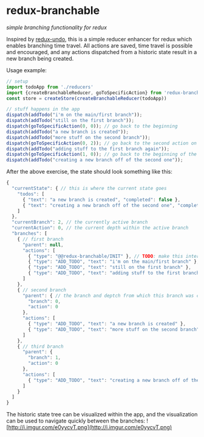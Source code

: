# redux-branchable
_simple branching functionality for redux_

Inspired by [redux-undo](https://github.com/omnidan/redux-undo), this is a simple reducer enhancer for redux which enables branching time travel. All actions are saved, time travel is possible and encouraged, and any actions dispatched from a historic state result in a new branch being created.

Usage example:
```js
// setup
import todoApp from './reducers'
import {createBranchableReducer, goToSpecificAction} from 'redux-branchable'
const store = createStore(createBranchableReducer(todoApp))

// stuff happens in the app
dispatch(addTodo("i'm on the main/first branch"));
dispatch(addTodo("still on the first branch"));
dispatch(goToSpecificAction(0, 0)); // go back to the beginning
dispatch(addTodo("a new branch is created"));
dispatch(addTodo("more stuff on the second branch"));
dispatch(goToSpecificAction(0, 2)); // go back to the second action on the first branch
dispatch(addTodo("adding stuff to the first branch again"));
dispatch(goToSpecificAction(1, 0)); // go back to the beginning of the second branch
dispatch(addTodo("creating a new branch off of the second one"));
```

After the above exercise, the state should look something like this:
```js
{
  "currentState": { // this is where the current state goes
    "todos": [
      { "text": "a new branch is created", "completed": false },
      { "text": "creating a new branch off of the second one", "completed": false }
    ]
  },
  "currentBranch": 2, // the currently active branch
  "currentAction": 0, // the current depth within the active branch
  "branches": [
    { // first branch
      "parent": null,
      "actions": [
        { "type": "@@redux-branchable/INIT" }, // TODO: make this internal action unneccessary
        { "type": "ADD_TODO", "text": "i'm on the main/first branch" },
        { "type": "ADD_TODO", "text": "still on the first branch" },
        { "type": "ADD_TODO", "text": "adding stuff to the first branch again" }
      ]
    },
    { // second branch
      "parent": { // the branch and deptch from which this branch was created
        "branch": 0,
        "action": 0
      },
      "actions": [
        { "type": "ADD_TODO", "text": "a new branch is created" },
        { "type": "ADD_TODO", "text": "more stuff on the second branch" }
      ]
    },
    { // third branch
      "parent": {
        "branch": 1,
        "action": 0
      },
      "actions": [
        { "type": "ADD_TODO", "text": "creating a new branch off of the second one" }
      ]
    }
  ]
}
```

The historic state tree can be visualized within the app, and the visualization can be used to navigate quickly between the branches:
![http://i.imgur.com/e0yycvT.png](http://i.imgur.com/e0yycvT.png)
